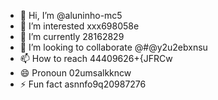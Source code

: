 - 👋 Hi, I’m @aluninho-mc5
- 👀 I’m interested xxx698058e
- 🌱 I’m currently 28162829
- 💞️ I’m looking to collaborate @#@y2u2ebxnsu
- 📫 How to reach 44409626+{JFRCw
- 😄 Pronoun 02umsalkkncw
- ⚡ Fun fact asnnfo9q20987276

<!---
aluninho-mc5/aluninho-mc5 is a ✨ special ✨ repository because its `README.md` (this file) appears on your GitHub profile.
You can click the Preview link to take a look at your changes.

